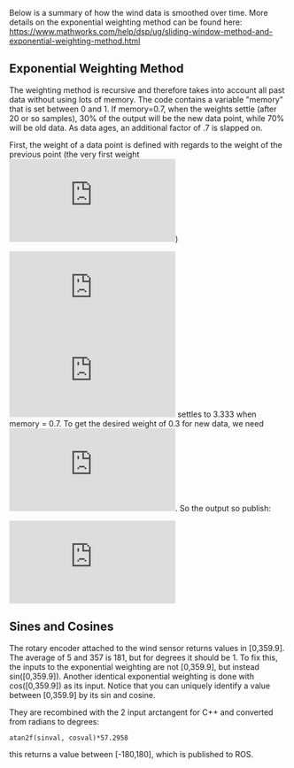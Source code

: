 Below is a summary of how the wind data is smoothed over time. More details on the exponential weighting method can be found here: https://www.mathworks.com/help/dsp/ug/sliding-window-method-and-exponential-weighting-method.html  


## Exponential Weighting Method
The weighting method is recursive and therefore takes into account all past data without using lots of memory. The code contains a variable "memory" that is set between 0 and 1. If memory=0.7, 
when the weights settle (after 20 or so samples), 30% of the output will be the new data point, while 70% will be old data. As data ages, an additional factor of .7 is slapped on.  

First, the weight of a data point is defined with regards to the weight of the previous point (the very first weight ![equtaion](https://latex.codecogs.com/gif.latex?W_%7B0%7D%3D0))

![equation](https://latex.codecogs.com/gif.latex?W_%7Bn%7D%3Dmemory%5Ctimes%20W_%7Bn-1%7D&plus;1)  
![equation](https://latex.codecogs.com/gif.latex?W_%7Bn%7D) settles to 3.333 when memory = 0.7. To get the desired weight of 0.3 for new data, we need ![equation](https://latex.codecogs.com/gif.latex?%5Cfrac%7B1%7D%7BW_%7Bn%7D%7D). So the output so publish:  

![equation](https://latex.codecogs.com/gif.latex?OUT_%7Bn%7D%20%3D%20%281-%5Cfrac%7B1%7D%7BW_%7Bn%7D%7D%29%5Ctimes%20OUT_%7Bn-1%7D&plus;%28%5Cfrac%7B1%7D%7BW_%7Bn%7D%7D%29%5Ctimes%20NEWDATA)

## Sines and Cosines
The rotary encoder attached to the wind sensor returns values in [0,359.9]. The average of 5 and 357 is 181, but for degrees it should be 1. 
To fix this, the inputs to the exponential weighting are not [0,359.9], but instead sin([0,359.9]). Another identical exponential weighting is done with cos([0,359.9]) as its input. 
Notice that you can uniquely identify a value between [0,359.9] by its sin and cosine.  

They are recombined with the 2 input arctangent for C++ and converted from radians to degrees: 
```
atan2f(sinval, cosval)*57.2958  
```
this returns a value between [-180,180], which is published to ROS. 
